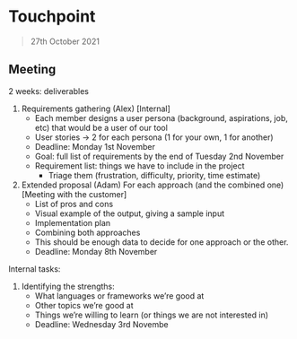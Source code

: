 # Touchpoint

> 27th October 2021

## Meeting

2 weeks: deliverables

1. Requirements gathering (Alex) [Internal]
   - Each member designs a user persona (background, aspirations, job, etc) that would be a user of our tool
   - User stories -> 2 for each persona (1 for your own, 1 for another)
   - Deadline: Monday 1st November
   - Goal: full list of requirements by the end of Tuesday 2nd November
   - Requirement list: things we have to include in the project
     - Triage them (frustration, difficulty, priority, time estimate)
2. Extended proposal (Adam) For each approach (and the combined one) [Meeting with the customer]
   - List of pros and cons
   - Visual example of the output, giving a sample input
   - Implementation plan
   - Combining both approaches
   - This should be enough data to decide for one approach or the other.
   - Deadline: Monday 8th November

Internal tasks:

1. Identifying the strengths:
   - What languages or frameworks we’re good at
   - Other topics we’re good at
   - Things we’re willing to learn (or things we are not interested in)
   - Deadline: Wednesday 3rd Novembe
